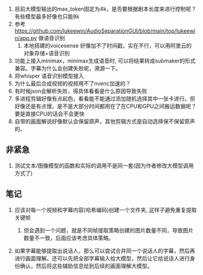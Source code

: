 1. 目前大模型输出的max_token固定为4k，是否要根据剧本长度来进行控制呢？有些模型最多好像也只能8k
2. 参考 https://github.com/lukeewin/AudioSeparationGUI/blob/main/top/lukeewin/app.py 做语音识别
    1. 本地搭建的voicesense 好像加不了时间戳，实在不行，可以用阿里云的对象存储+语音识别
2. 功能上接入minimax，minimax生成语音时, 可以将结果转成submaker的形式兼容。字幕为什么会创建失败呢，溯源一下。
3. 将whisper 语音识别模型接入
4. 为什么最后合成视频的视频用不了nvenc加速的？
5. 有时候json会解析失败，得具体看看是什么原因导致失败
6. 多进程剪辑好像有点起色，看看能不能通过添加随机选择其中一张卡进行。但好像还是有点慢，是不是大部分时间都用在了在CPU和GPU之间搬运数据呢？要是直接CPU的话会不会更快
7. 自带的画面解说好像默认会保留原声，其他剪辑方式是自动选择保不保留原声的。 




## 非紧急
1. 测试文本/图像模型的函数和实际的调用不是同一套(因为作者修改大模型调用方式了)



## 笔记
1. 应该对每一个视频和字幕内容(哈希编码)创建一个文件夹, 这样子避免重复提取关键帧
    1. 但会遇到一个问题，就是不同帧提取策略创建的图片数量不同，导致图片数量不一致，后面应该考虑具体策略。

2. 如果字幕能够提取出说话人，那么可以尝试合并同一个说话人的字幕，然后再进行画面理解。还可以先把全部字幕输入给大模型，然后让它给说话人进行身份确认，然后将这些辅助信息给到后续的画面理解大模型。